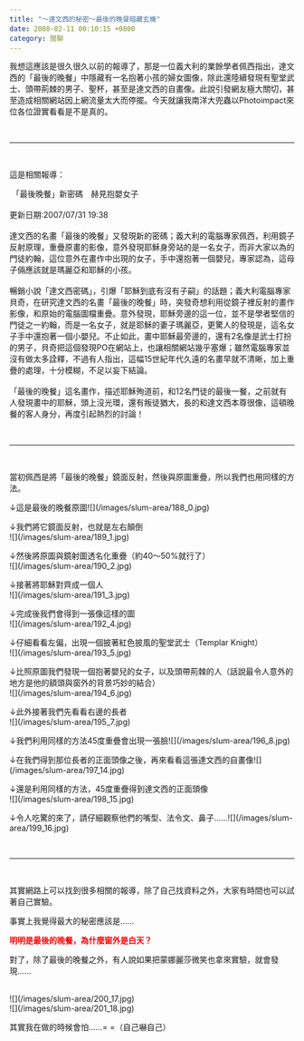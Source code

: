 ```yaml
---
title: "～達文西的秘密～最後的晚餐暗藏玄機"
date: 2008-02-11 00:10:15 +0800
category: 閒聊
---
```

<p>我想這應該是很久很久以前的報導了，那是一位義大利的業餘學者佩西指出，達文西的「最後的晚餐」中隱藏有一名抱著小孩的婦女圖像，除此還陸續發現有聖堂武士、頭帶荊棘的男子、聖杯，甚至是達文西的自畫像。此說引發網友極大關切，甚至造成相關網站因上網流量太大而停擺。今天就讓我南洋大兜蟲以Photoimpact來位各位證實看看是不是真的。</p><p> </p><hr /><p> </p><p>這是相關報導：</p><p> 「最後晚餐」新密碼　赫見抱嬰女子<br /><br />更新日期:2007/07/31 19:38 <br /><br />達文西的名畫「最後的晚餐」又發現新的密碼；義大利的電腦專家佩西，利用鏡子反射原理，重疊原畫的影像，意外發現耶穌身旁站的是一名女子，而非大家以為的門徒約翰，這位意外在畫作中出現的女子，手中還抱著一個嬰兒，專家認為，這母子倆應該就是瑪麗亞和耶穌的小孩。<br /><br />暢銷小說「達文西密碼」，引爆「耶穌到底有沒有子嗣」的話題；義大利電腦專家貝奇，在研究達文西的名畫「最後的晚餐」時，突發奇想利用從鏡子裡反射的畫作影像，和原始的電腦圖檔重疊。意外發現，耶穌旁邊的這一位，並不是學者堅信的門徒之一約翰，而是一名女子，就是耶穌的妻子瑪麗亞，更驚人的發現是，這名女子手中還抱著一個小嬰兒。不止如此，畫中耶穌最旁邊的，還有2名像是武士打扮的男子，貝奇把這個發現PO在網站上，也讓相關網站幾乎塞爆；雖然電腦專家並沒有做太多詮釋，不過有人指出，這幅15世紀年代久遠的名畫早就不清晰，加上重疊的處理，十分模糊，不足以妄下結論。<br /><br />「最後的晚餐」這名畫作，描述耶穌殉道前，和12名門徒的最後一餐，之前就有人發現畫中的耶穌，頭上沒光環，還有叛徒猶大，長的和達文西本尊很像，這頓晚餐的客人身分，再度引起熱烈的討論！</p><p> </p><hr /><p> </p><p>當初佩西是將「最後的晚餐」鏡面反射，然後與原圖重疊，所以我們也用同樣的方法。</p><p>↓這是最後的晚餐原圖![](/images/slum-area/188_0.jpg)</p><p>↓我們將它鏡面反射，也就是左右顛倒<br />![](/images/slum-area/189_1.jpg)</p><p>↓然後將原圖與鏡射圖透名化重疊（約40～50%就行了）<br />![](/images/slum-area/190_2.jpg)</p><p>↓接著將耶穌對齊成一個人<br />![](/images/slum-area/191_3.jpg)</p><p>↓完成後我們會得到一張像這樣的圖<br />![](/images/slum-area/192_4.jpg)</p><p>↓仔細看看左偏，出現一個披著紅色披風的聖堂武士（Templar Knight）<br />![](/images/slum-area/193_5.jpg)</p><p>↓比照原圖我們發現一個抱著嬰兒的女子，以及頭帶荊棘的人（話說最令人意外的地方是他的額頭與窗外的背景巧妙的結合）<br />![](/images/slum-area/194_6.jpg)</p><p>↓此外接著我們先看看右邊的長者<br />![](/images/slum-area/195_7.jpg)</p><p>↓我們利用同樣的方法45度重疊會出現一張臉![](/images/slum-area/196_8.jpg) </p><p>↓在我們得到那位長者的正面頭像之後，再來看看這張達文西的自畫像![](/images/slum-area/197_14.jpg)</p><p>↓還是利用同樣的方法，45度重疊得到達文西的正面頭像<br />![](/images/slum-area/198_15.jpg)</p><p>↓令人吃驚的來了，請仔細觀察他們的嘴型、法令文、鼻子......![](/images/slum-area/199_16.jpg)</p><p>&nbsp;</p><hr /><p>&nbsp;</p><p>其實網路上可以找到很多相關的報導，除了自己找資料之外，大家有時間也可以試著自己實驗。</p><p>事實上我覺得最大的秘密應該是......</p><p><font color="#ff0000"><strong>明明是最後的晚餐，為什麼窗外是白天？</strong></font></p><p>對了，除了最後的晚餐之外，有人說如果把蒙娜麗莎微笑也拿來實驗，就會發現...... </p><p><br />![](/images/slum-area/200_17.jpg)<br />![](/images/slum-area/201_18.jpg)</p><p>其實我在做的時候會怕......= =（自己嚇自己）<br /><br /></p>
